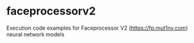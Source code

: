 # faceprocessorv2
Execution code examples for Faceprocessor V2 (https://fp.mut1ny.com) neural network models
